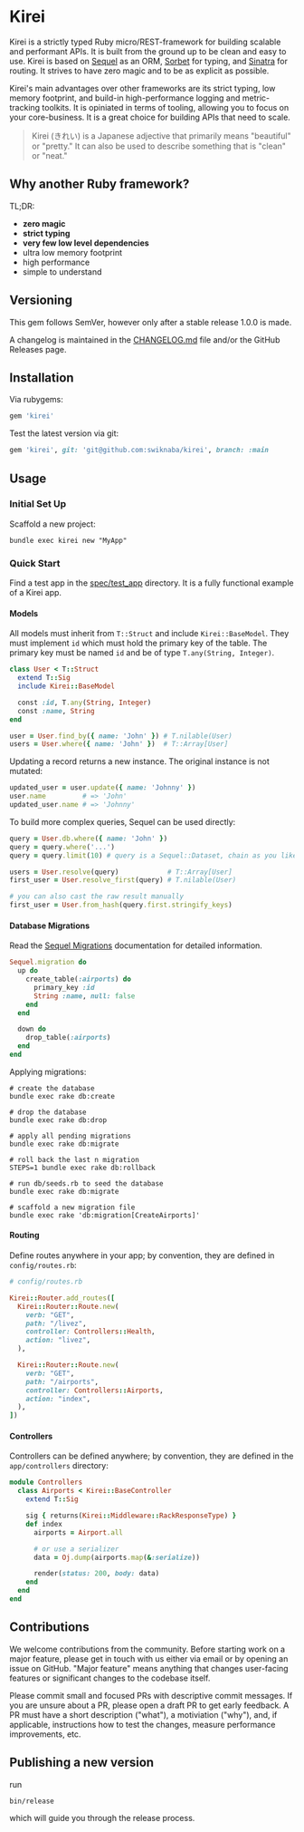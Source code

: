 # Kirei

Kirei is a strictly typed Ruby micro/REST-framework for building scalable and performant APIs. It is built from the ground up to be clean and easy to use. Kirei is based on [Sequel](https://github.com/jeremyevans/sequel) as an ORM, [Sorbet](https://github.com/sorbet/sorbet) for typing, and [Sinatra](https://github.com/sinatra/sinatra) for routing. It strives to have zero magic and to be as explicit as possible.

Kirei's main advantages over other frameworks are its strict typing, low memory footprint, and build-in high-performance logging and metric-tracking toolkits. It is opiniated in terms of tooling, allowing you to focus on your core-business. It is a great choice for building APIs that need to scale.

> Kirei (きれい) is a Japanese adjective that primarily means "beautiful" or "pretty." It can also be used to describe something that is "clean" or "neat."

## Why another Ruby framework?

TL;DR:

* **zero magic**
* **strict typing**
* **very few low level dependencies**
* ultra low memory footprint
* high performance
* simple to understand

## Versioning

This gem follows SemVer, however only after a stable release 1.0.0 is made.

A changelog is maintained in the [CHANGELOG.md](CHANGELOG.md) file and/or the GitHub Releases page.

## Installation

Via rubygems:

```ruby
gem 'kirei'
```

Test the latest version via git:

```ruby
gem 'kirei', git: 'git@github.com:swiknaba/kirei', branch: :main
```

## Usage

### Initial Set Up

Scaffold a new project:

```shell
bundle exec kirei new "MyApp"
```

### Quick Start

Find a test app in the [spec/test_app](spec/test_app) directory. It is a fully functional example of a Kirei app.

#### Models

All models must inherit from `T::Struct` and include `Kirei::BaseModel`. They must implement `id` which must hold the primary key of the table. The primary key must be named `id` and be of type `T.any(String, Integer)`.

```ruby
class User < T::Struct
  extend T::Sig
  include Kirei::BaseModel

  const :id, T.any(String, Integer)
  const :name, String
end

user = User.find_by({ name: 'John' }) # T.nilable(User)
users = User.where({ name: 'John' })  # T::Array[User]
```

Updating a record returns a new instance. The original instance is not mutated:

```ruby
updated_user = user.update({ name: 'Johnny' })
user.name         # => 'John'
updated_user.name # => 'Johnny'
```

To build more complex queries, Sequel can be used directly:

```ruby
query = User.db.where({ name: 'John' })
query = query.where('...')
query = query.limit(10) # query is a Sequel::Dataset, chain as you like

users = User.resolve(query)            # T::Array[User]
first_user = User.resolve_first(query) # T.nilable(User)

# you can also cast the raw result manually
first_user = User.from_hash(query.first.stringify_keys)
```

#### Database Migrations

Read the [Sequel Migrations](https://github.com/jeremyevans/sequel/blob/5.78.0/doc/schema_modification.rdoc) documentation for detailed information.

```ruby
Sequel.migration do
  up do
    create_table(:airports) do
      primary_key :id
      String :name, null: false
    end
  end

  down do
    drop_table(:airports)
  end
end
```

Applying migrations:

```shell
# create the database
bundle exec rake db:create

# drop the database
bundle exec rake db:drop

# apply all pending migrations
bundle exec rake db:migrate

# roll back the last n migration
STEPS=1 bundle exec rake db:rollback

# run db/seeds.rb to seed the database
bundle exec rake db:migrate

# scaffold a new migration file
bundle exec rake 'db:migration[CreateAirports]'
```

#### Routing

Define routes anywhere in your app; by convention, they are defined in `config/routes.rb`:

```ruby
# config/routes.rb

Kirei::Router.add_routes([
  Kirei::Router::Route.new(
    verb: "GET",
    path: "/livez",
    controller: Controllers::Health,
    action: "livez",
  ),

  Kirei::Router::Route.new(
    verb: "GET",
    path: "/airports",
    controller: Controllers::Airports,
    action: "index",
  ),
])
```

#### Controllers

Controllers can be defined anywhere; by convention, they are defined in the `app/controllers` directory:

```ruby
module Controllers
  class Airports < Kirei::BaseController
    extend T::Sig

    sig { returns(Kirei::Middleware::RackResponseType) }
    def index
      airports = Airport.all

      # or use a serializer
      data = Oj.dump(airports.map(&:serialize))

      render(status: 200, body: data)
    end
  end
end
```

## Contributions

We welcome contributions from the community. Before starting work on a major feature, please get in touch with us either via email or by opening an issue on GitHub. "Major feature" means anything that changes user-facing features or significant changes to the codebase itself.

Please commit small and focused PRs with descriptive commit messages. If you are unsure about a PR, please open a draft PR to get early feedback. A PR must have a short description ("what"), a motiviation ("why"), and, if applicable, instructions how to test the changes, measure performance improvements, etc.

## Publishing a new version

run

```shell
bin/release
```

which will guide you through the release process.
